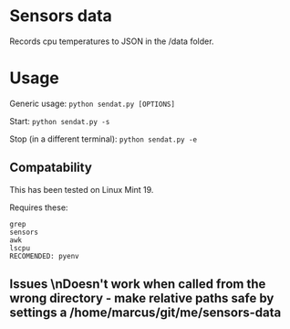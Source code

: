 # Sensors data

Records cpu temperatures to JSON in the /data folder. 

# Usage

Generic usage:
`python sendat.py [OPTIONS]`

Start:
`python sendat.py -s`

Stop (in a different terminal):
`python sendat.py -e`

## Compatability

This has been tested on Linux Mint 19.

Requires these:

```
grep
sensors
awk
lscpu
RECOMENDED: pyenv
```
## Issues \nDoesn't work when called from the wrong directory - make relative paths safe by settings a /home/marcus/git/me/sensors-data
